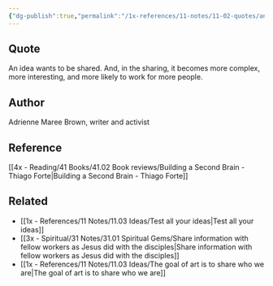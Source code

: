 ```yaml
---
{"dg-publish":true,"permalink":"/1x-references/11-notes/11-02-quotes/an-idea-wants-to-be-shared-and-in-the-sharing-it-becomes-more-complex-more-interesting-and-more-likely-to-work-for-more-people-adrienne-maree/","title":"An idea wants to be shared. And, in the sharing, it becomes more complex, more interesting, and more likely to work for more people - Adrienne Maree"}
---
```



## Quote
An idea wants to be shared. And, in the sharing, it becomes
more complex, more interesting, and more likely to work for more people.


## Author
Adrienne Maree Brown, writer and activist


## Reference
[[4x - Reading/41 Books/41.02 Book reviews/Building a Second Brain - Thiago Forte\|Building a Second Brain - Thiago Forte]]

## Related
- [[1x - References/11 Notes/11.03 Ideas/Test all your ideas\|Test all your ideas]]
- [[3x - Spiritual/31 Notes/31.01 Spiritual Gems/Share information with fellow workers as Jesus did with the disciples\|Share information with fellow workers as Jesus did with the disciples]]
- [[1x - References/11 Notes/11.03 Ideas/The goal of art is to share who we are\|The goal of art is to share who we are]]
